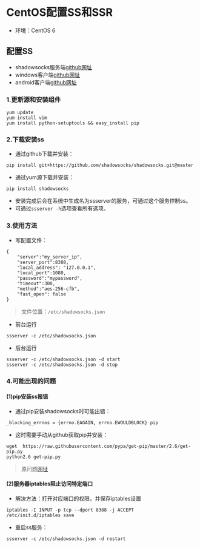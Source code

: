 # CentOS配置SS和SSR
- 环境：CentOS 6

## 配置SS
- shadowsocks服务端[github网址](https://github.com/shadowsocks/shadowsocks/tree/master)
- windows客户端[github网址](https://github.com/shadowsocks/shadowsocks-windows)
- android客户端[github网址](https://github.com/shadowsocks/shadowsocks-android)

### 1.更新源和安装组件
```
yum update
yum install vim
yum install python-setuptools && easy_install pip
```

### 2.下载安装ss
- 通过github下载并安装：

```
pip install git+https://github.com/shadowsocks/shadowsocks.git@master
```

- 通过yum源下载并安装：

```
pip install shadowsocks
```

- 安装完成后会在系统中生成名为ssserver的服务，可通过这个服务控制ss。
- 可通过`ssserver -h`选项查看所有选项。

### 3.使用方法
- 写配置文件：
```
{
    "server":"my_server_ip",
    "server_port":8388,
    "local_address": "127.0.0.1",
    "local_port":1080,
    "password":"mypassword",
    "timeout":300,
    "method":"aes-256-cfb",
    "fast_open": false
}
```

> 文件位置：`/etc/shadowsocks.json`

- 前台运行

```
ssserver -c /etc/shadowsocks.json
```

- 后台运行

```
ssserver -c /etc/shadowsocks.json -d start
ssserver -c /etc/shadowsocks.json -d stop
```

### 4.可能出现的问题
#### (1)pip安装ss报错
- 通过pip安装shadowsocks时可能出错：
 
```
_blocking_errnos = {errno.EAGAIN, errno.EWOULDBLOCK} pip
```

- 这时需要手动从github获取pip并安装：

```
wget  https://raw.githubusercontent.com/pypa/get-pip/master/2.6/get-pip.py
python2.6 get-pip.py
```

> 原问题[网址](https://blog.csdn.net/li740207611/article/details/86609917)

#### (2)服务器iptables阻止访问特定端口
- 解决方法：打开对应端口的权限，并保存iptables设置

```
iptables -I INPUT -p tcp --dport 8388 -j ACCEPT
/etc/init.d/iptables save
```

- 重启ss服务：
```
ssserver -c /etc/shadowsocks.json -d restart
```
